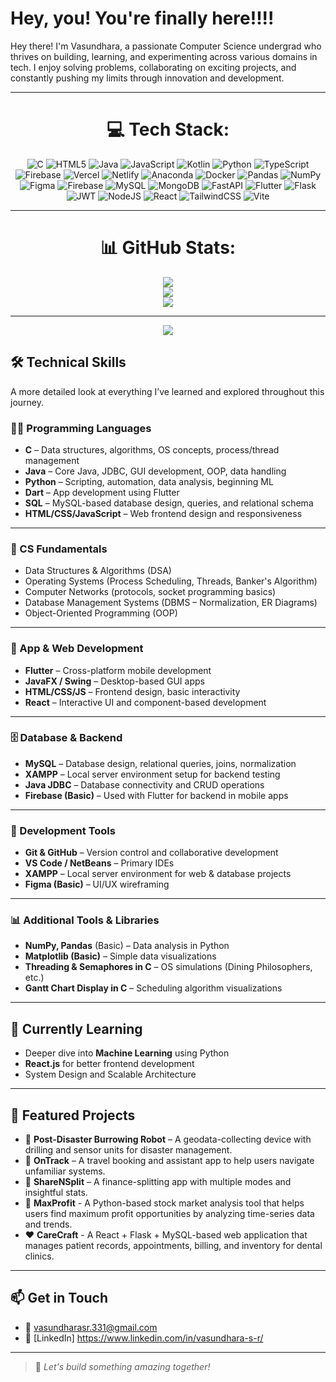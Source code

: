 # Hey, you! You're finally here!!!!

Hey there! I'm Vasundhara, a passionate Computer Science undergrad who thrives on building, learning, and experimenting across various domains in tech. I enjoy solving problems, collaborating on exciting projects, and constantly pushing my limits through innovation and development.

---
<div align="center">

# 💻 Tech Stack:

![C](https://img.shields.io/badge/c-%2300599C.svg?style=flat-square&logo=c&logoColor=white) 
![HTML5](https://img.shields.io/badge/html5-%23E34F26.svg?style=flat-square&logo=html5&logoColor=white) 
![Java](https://img.shields.io/badge/java-%23ED8B00.svg?style=flat-square&logo=openjdk&logoColor=white) 
![JavaScript](https://img.shields.io/badge/javascript-%23323330.svg?style=flat-square&logo=javascript&logoColor=%23F7DF1E) 
![Kotlin](https://img.shields.io/badge/kotlin-%237F52FF.svg?style=flat-square&logo=kotlin&logoColor=white) 
![Python](https://img.shields.io/badge/python-3670A0?style=flat-square&logo=python&logoColor=ffdd54) 
![TypeScript](https://img.shields.io/badge/typescript-%23007ACC.svg?style=flat-square&logo=typescript&logoColor=white) 
![Firebase](https://img.shields.io/badge/firebase-%23039BE5.svg?style=flat-square&logo=firebase) 
![Vercel](https://img.shields.io/badge/vercel-%23000000.svg?style=flat-square&logo=vercel&logoColor=white) 
![Netlify](https://img.shields.io/badge/netlify-%23000000.svg?style=flat-square&logo=netlify&logoColor=#00C7B7) 
![Anaconda](https://img.shields.io/badge/Anaconda-%2344A833.svg?style=flat-square&logo=anaconda&logoColor=white) 
![Docker](https://img.shields.io/badge/docker-%230db7ed.svg?style=flat-square&logo=docker&logoColor=white) 
![Pandas](https://img.shields.io/badge/pandas-%23150458.svg?style=flat-square&logo=pandas&logoColor=white) 
![NumPy](https://img.shields.io/badge/numpy-%23013243.svg?style=flat-square&logo=numpy&logoColor=white) 
![Figma](https://img.shields.io/badge/figma-%23F24E1E.svg?style=flat-square&logo=figma&logoColor=white) 
![Firebase](https://img.shields.io/badge/firebase-a08021?style=flat-square&logo=firebase&logoColor=ffcd34) 
![MySQL](https://img.shields.io/badge/mysql-4479A1.svg?style=flat-square&logo=mysql&logoColor=white) 
![MongoDB](https://img.shields.io/badge/MongoDB-%234ea94b.svg?style=flat-square&logo=mongodb&logoColor=white) 
![FastAPI](https://img.shields.io/badge/FastAPI-005571?style=flat-square&logo=fastapi) 
![Flutter](https://img.shields.io/badge/Flutter-%2302569B.svg?style=flat-square&logo=Flutter&logoColor=white) 
![Flask](https://img.shields.io/badge/flask-%23000.svg?style=flat-square&logo=flask&logoColor=white) 
![JWT](https://img.shields.io/badge/JWT-black?style=flat-square&logo=JSON%20web%20tokens) 
![NodeJS](https://img.shields.io/badge/node.js-6DA55F?style=flat-square&logo=node.js&logoColor=white) 
![React](https://img.shields.io/badge/react-%2320232a.svg?style=flat-square&logo=react&logoColor=%2361DAFB) 
![TailwindCSS](https://img.shields.io/badge/tailwindcss-%2338B2AC.svg?style=flat-square&logo=tailwind-css&logoColor=white) 
![Vite](https://img.shields.io/badge/vite-%23646CFF.svg?style=flat-square&logo=vite&logoColor=white)

---

# 📊 GitHub Stats:

![](https://github-readme-stats.vercel.app/api?username=Vasundhara-331&theme=react&hide_border=true&include_all_commits=true&count_private=false)<br/>
![](https://nirzak-streak-stats.vercel.app/?user=Vasundhara-331&theme=react&hide_border=true)<br/>
![](https://github-readme-stats.vercel.app/api/top-langs/?username=Vasundhara-331&theme=react&hide_border=true&include_all_commits=true&count_private=false&layout=compact)

---

[![](https://visitcount.itsvg.in/api?id=Vasundhara-331&icon=0&color=12)](https://visitcount.itsvg.in)

</div>


## 🛠️ Technical Skills
A more detailed look at everything I’ve learned and explored throughout this journey.

### 👨‍💻 Programming Languages
- **C** – Data structures, algorithms, OS concepts, process/thread management
- **Java** – Core Java, JDBC, GUI development, OOP, data handling
- **Python** – Scripting, automation, data analysis, beginning ML
- **Dart** – App development using Flutter
- **SQL** – MySQL-based database design, queries, and relational schema
- **HTML/CSS/JavaScript** – Web frontend design and responsiveness

---

### 🧠 CS Fundamentals
- Data Structures & Algorithms (DSA)
- Operating Systems (Process Scheduling, Threads, Banker's Algorithm)
- Computer Networks (protocols, socket programming basics)
- Database Management Systems (DBMS – Normalization, ER Diagrams)
- Object-Oriented Programming (OOP)

---

### 📱 App & Web Development
- **Flutter** – Cross-platform mobile development
- **JavaFX / Swing** – Desktop-based GUI apps
- **HTML/CSS/JS** – Frontend design, basic interactivity
- **React** – Interactive UI and component-based development

---

### 🗄️ Database & Backend
- **MySQL** – Database design, relational queries, joins, normalization
- **XAMPP** – Local server environment setup for backend testing
- **Java JDBC** – Database connectivity and CRUD operations
- **Firebase (Basic)** – Used with Flutter for backend in mobile apps

---

### 🧪 Development Tools
- **Git & GitHub** – Version control and collaborative development
- **VS Code / NetBeans** – Primary IDEs
- **XAMPP** – Local server environment for web & database projects
- **Figma (Basic)** – UI/UX wireframing

---

### 📊 Additional Tools & Libraries
- **NumPy, Pandas** (Basic) – Data analysis in Python
- **Matplotlib (Basic)** – Simple data visualizations
- **Threading & Semaphores in C** – OS simulations (Dining Philosophers, etc.)
- **Gantt Chart Display in C** – Scheduling algorithm visualizations

---

## 🌱 Currently Learning
- Deeper dive into **Machine Learning** using Python
- **React.js** for better frontend development
- System Design and Scalable Architecture

---

## 📂 Featured Projects
- 🚨 **Post-Disaster Burrowing Robot** – A geodata-collecting device with drilling and sensor units for disaster management.
- 📲 **OnTrack** – A travel booking and assistant app to help users navigate unfamiliar systems.
- 💸 **ShareNSplit** – A finance-splitting app with multiple modes and insightful stats.
- 💸 **MaxProfit** - A Python-based stock market analysis tool that helps users find maximum profit opportunities by analyzing time-series data and trends.
- ❤️ **CareCraft** - A React + Flask + MySQL-based web application that manages patient records, appointments, billing, and inventory for dental clinics.

---

## 📫 Get in Touch
- 📧 vasundharasr.331@gmail.com 
- 💼 [LinkedIn] https://www.linkedin.com/in/vasundhara-s-r/

---

> 🚀 *Let's build something amazing together!*
